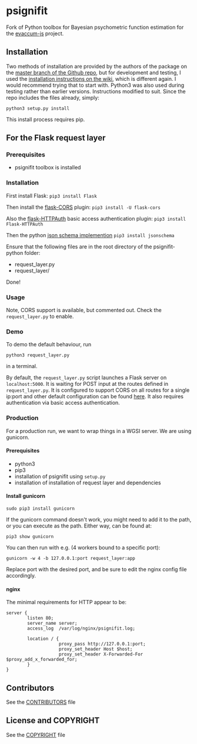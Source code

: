 # psignifit

Fork of Python toolbox for Bayesian psychometric function estimation for the [evaccum-js](https://github.com/majorminors/evaccum-js) project.

## Installation
Two methods of installation are provided by the authors of the package on the
[master branch of the Github repo](https://github.com/wichmann-lab/python-psignifit), but for development and testing, I used the [installation instructions on the wiki](https://github.com/wichmann-lab/python-psignifit/wiki/Install), which is different again. I would recommend trying that to start with. Python3 was also used during testing rather than earlier versions. Instructions modified to suit. Since the repo includes the files already, simply:

`python3 setup.py install`

This install process requires pip.

## For the Flask request layer

### Prerequisites

- psignifit toolbox is installed

### Installation

First install Flask:
`pip3 install Flask`

Then install the [flask-CORS](https://flask-cors.readthedocs.io) plugin:
`pip3 install -U flask-cors`

Also the [flask-HTTPAuth](https://flask-httpauth.readthedocs.io/en/latest/) basic access authentication plugin:
`pip3 install Flask-HTTPAuth`

Then the python [json schema implemention](https://pypi.org/project/jsonschema/)
`pip3 install jsonschema`

Ensure that the following files are in the root directory of the psignifit-python folder:
- request_layer.py
- request_layer/

Done!

### Usage

Note, CORS support is available, but commented out. Check the `request_layer.py` to enable.

### Demo

To demo the default behaviour, run

`python3 request_layer.py`

in a terminal.

By default, the `request_layer.py` script launches a Flask server on `localhost:5000`. It is waiting for POST input at the routes defined in `request_layer.py`. It is configured to support CORS on all routes for a single ip:port and other default configuration can be found [here](https://flask-cors.corydolphin.com/en/latest/api.html#extension). It also requires authentication via basic access authentication. 

### Production
For a production run, we want to wrap things in a WGSI server. We are using gunicorn.

#### Prerequisites

- python3
- pip3
- installation of psignifit using `setup.py`
- installation of installation of request layer and dependencies

#### Install gunicorn

`sudo pip3 install gunicorn`

If the gunicorn command doesn't work, you might need to add it to the path, or you can execute as the path. Either way, can be found at:

`pip3 show gunicorn`

You can then run with e.g. (4 workers bound to a specific port):

`gunicorn -w 4 -b 127.0.0.1:port request_layer:app`

Replace port with the desired port, and be sure to edit the nginx config file accordingly.

#### nginx

The minimal requirements for HTTP appear to be:

```
server {
		listen 80;
		server_name server;
		access_log  /var/log/nginx/psignifit.log;
		 
		location / {
					proxy_pass http://127.0.0.1:port;
					proxy_set_header Host $host;
					proxy_set_header X-Forwarded-For $proxy_add_x_forwarded_for;
		}
}
```



## Contributors

See the [CONTRIBUTORS](https://github.com/wichmann-lab/python-psignifit/blob/master/CONTRIBUTORS) file

## License and COPYRIGHT

See the [COPYRIGHT](https://github.com/wichmann-lab/python-psignifit/blob/master/COPYRIGHT) file

